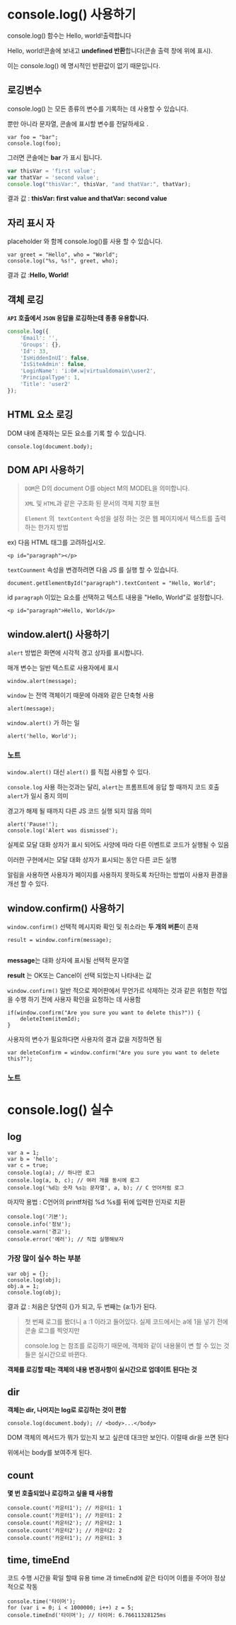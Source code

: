 # console.log() 사용하기

console.log() 함수는 Hello, world!출력합니다

 Hello, world!콘솔에 보내고 **undefined 반환**합니다(콘솔 출력 창에 위에 표시). 

이는 console.log() 에 명시적인 반환값이 없기 때문입니다.



## 로깅변수

console.log() 는 모든 종류의 변수를 기록하는 데 사용할 수 있습니다. 

뿐만 아니라 문자열, 콘솔에 표시할 변수를 전달하세요 .

```
var foo = "bar";
console.log(foo);
```

그러면 콘솔에는 **bar** 가 표시 됩니다.

```js
var thisVar = 'first value';
var thatVar = 'second value';
console.log("thisVar:", thisVar, "and thatVar:", thatVar); 
```

결과 값 : **thisVar: first value and thatVar: second value**



## 자리 표시 자

placeholder 와 함께 console.log()를 사용 할 수 있습니다.

```
var greet = "Hello", who = "World";
console.log("%s, %s!", greet, who);
```

결과 값 :**Hello, World!**



## 객체 로깅

**`API` 호출에서 `JSON` 응답을 로깅하는데 종종 유용합니다.**

```js
console.log({
    'Email': '', 
    'Groups': {},
    'Id': 33,
    'IsHiddenInUI': false,
    'IsSiteAdmin': false,
    'LoginName': 'i:0#.w|virtualdomain\\user2',
    'PrincipalType': 1,
    'Title': 'user2'
});
```



## HTML 요소 로깅 

DOM 내에 존재하는 모든 요소를 기록 할 수 있습니다.

```
console.log(document.body);
```



## DOM API 사용하기 

> `DOM`은 D의 document O를 object M의 MODEL을 의미합니다.
>
> `XML` 및 `HTML`과 같은 구조화 된 문서의 객체 지향 표현
>
> `Element` 의` textContent` 속성을 설정 하는 것은 웹 페이지에서 텍스트를 출력하는 한가지 방법

ex) 다음 HTML 태그를 고려하십시오.

```
<p id="paragraph"></p>
```

 `textCounment` 속성을 변경하려면 다음 JS 를 실행 할 수 있습니다.

```
document.getElementById("paragraph").textContent = "Hello, World";
```

id `paragraph` 이있는 요소를 선택하고 텍스트 내용을 "Hello, World"로 설정합니다.

```
<p id="paragraph">Hello, World</p>
```



## window.alert() 사용하기

`alert` 방법은 화면에 시각적 경고 상자를 표시합니다.

매개 변수는 일반 텍스트로 사용자에세 표시

```
window.alert(message);
```

`window` 는 전역 객체이기 때문에 아래와 같은 단축형 사용

```
alert(message);
```

`window.alert()` 가 하는 일

```
alert('hello, World');
```



### 노트

`window.alert()` 대신 `alert()` 를 직접 사용할 수 있다.

`console.log`  사용 하는것과는 달리, `alert`는 프롬프트에 응답 할 때까지 코드 호출 `alert`가 일시 중지 의미

경고가 해제 될 때까지 다른 JS 코드 실행 되지 않음 의미

```
alert('Pause!');
console.log('Alert was dismissed');
```

실제로 모달 대화 상자가 표시 되어도 사양에 따라 다른 이벤트로 코드가 실행될 수 있음

이러한 구현에서는 모달 대화 상자가 표시되는 동안 다른 코든 실행

알림을 사용하면 사용자가 페이지를 사용하지 못하도록 차단하는 방법이 사용자 환경을 개선 할 수 있다.



## window.confirm() 사용하기

`window.confirm()` 선택적 메시지롸 확인 및 취소라는 **두 개의 버튼**이 존재

```
result = window.confirm(message);
 
```

**message**는 대화 상자에 표시될 선택적 문자열 

**result** 는 OK또는 Cancel이 선택 되었는지 나타내는 값



`window.confirm()` 일반 적으로 제어판에서 무언가르 삭제하는 것과 같은 위험한 작업을 수행 하기 전에 사용자 확인을 요청하는 데 사용함

```
if(window.confirm("Are you sure you want to delete this?")) {
    deleteItem(itemId);
}
```



사용자의 변수가 필요하다면 사용자의 결과 값을 저장하면 됨

```
var deleteConfirm = window.confirm("Are you sure you want to delete this?");
```



### 노트



# console.log() 실수



## log

```
var a = 1;
var b = 'hello';
var c = true;
console.log(a); // 하나만 로그
console.log(a, b, c); // 여러 개를 동시에 로그
console.log('%d는 숫자 %s는 문자열', a, b); // C 언어처럼 로그
```

마지막 용법 : C언어의 printf처럼 %d %s를 뒤에 입력한 인자로 치환

```
console.log('기본');
console.info('정보');
console.warn('경고');
console.error('에러'); // 직접 실행해보자
```



### **가장 많이 실수 하는 부분**

```
var obj = {};
console.log(obj);
obj.a = 1;
console.log(obj);
```

결과 값  : 처음은 당연히 {}가 되고, 두 번째는 {a:1}가 된다.

> 첫 번째 로그를 봤더니 a :1 이라고 들어있다. 실제 코드에서는 a에 1을 넣기 전에 콘솔 로그를 찍엇지만 
>
> console.log 는 참조를 로깅하기 때문에, 객체와 같이 내용물이 변 할 수 있는 것들은 실시간으로 바뀐다.

**객체를 로깅할 때는 객체의 내용 변경사항이 실시간으로 업데이트 된다는 것**



## dir

**객체는 dir, 나머지는 log로 로깅하는 것이 편함**

```
console.log(document.body); // <body>...</body>
```

DOM 객체의 메서드가 뭐가 있는지 보고 싶은데 대크만 보인다. 이럴때 dir을 쓰면 된다

위에서는 body를 보여주게 된다.



## count

**몇 번 호출되었나 로깅하고 싶을 때 사용함**

```
console.count('카운터1'); // 카운터1: 1
console.count('카운터1'); // 카운터1: 2
console.count('카운터2'); // 카운터2: 1
console.count('카운터2'); // 카운터2: 2
console.count('카운터1'); // 카운터1: 3
```



## time, timeEnd

코드 수행 시간을 확일 할때 유용 time 과 timeEnd에 같은 타이머 이름을 주어야 정상적으로 작동

```
console.time('타이머');
for (var i = 0; i < 1000000; i++) z = 5;
console.timeEnd('타이머'); // 타이머: 6.76611328125ms
```

